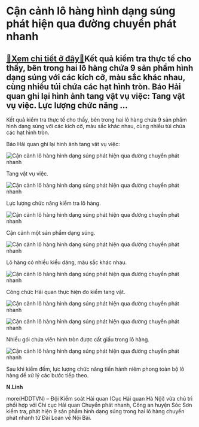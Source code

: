 Cận cảnh lô hàng hình dạng súng phát hiện qua đường chuyển phát nhanh
=====================================================================

[:gift:Xem chi tiết ở đây:gift:](https://hddtvn.com/can-canh-lo-hang-hinh-dang-sung-phat-hien-qua-duong-chuyen-phat-nhanh/)Kết quả kiểm tra thực tế cho thấy, bên trong hai lô hàng chứa 9 sản phẩm hình dạng súng với các kích cỡ, màu sắc khác nhau, cùng nhiều túi chứa các hạt hình tròn. Báo Hải quan ghi lại hình ảnh tang vật vụ việc: Tang vật vụ việc. Lực lượng chức năng …
----------------------------------------------------------------------------------------------------------------------------------------------------------------------------------------------------------------------------------------------------------


Kết quả kiểm tra thực tế cho thấy, bên trong hai lô hàng chứa 9 sản phẩm hình dạng súng với các kích cỡ, màu sắc khác nhau, cùng nhiều túi chứa các hạt hình tròn.


Báo Hải quan ghi lại hình ảnh tang vật vụ việc:





![Cận cảnh lô hàng hình dạng súng phát hiện qua đường chuyển phát nhanh](https://hddtvn.com/wp-content/uploads/2021/01/chon_1-2.jpg "Cận cảnh lô hàng hình dạng súng phát hiện qua đường chuyển phát nhanh")


Tang vật vụ việc.






![Cận cảnh lô hàng hình dạng súng phát hiện qua đường chuyển phát nhanh](https://hddtvn.com/wp-content/uploads/2021/01/chon_10.jpg "Cận cảnh lô hàng hình dạng súng phát hiện qua đường chuyển phát nhanh")


Lực lượng chức năng kiểm tra lô hàng. 



![Cận cảnh lô hàng hình dạng súng phát hiện qua đường chuyển phát nhanh](https://hddtvn.com/wp-content/uploads/2021/01/chon_3.jpg "Cận cảnh lô hàng hình dạng súng phát hiện qua đường chuyển phát nhanh")


Cận cảnh một sản phẩm dạng súng.










![Cận cảnh lô hàng hình dạng súng phát hiện qua đường chuyển phát nhanh](https://hddtvn.com/wp-content/uploads/2021/01/chon_2.jpg "Cận cảnh lô hàng hình dạng súng phát hiện qua đường chuyển phát nhanh")


Lô hàng có nhiều kiểu dáng, màu sắc khác nhau.






![Cận cảnh lô hàng hình dạng súng phát hiện qua đường chuyển phát nhanh](https://hddtvn.com/wp-content/uploads/2021/01/chon_4.jpg "Cận cảnh lô hàng hình dạng súng phát hiện qua đường chuyển phát nhanh")


Công chức Hải quan thực hiện đo kiểm tang vật.






![Cận cảnh lô hàng hình dạng súng phát hiện qua đường chuyển phát nhanh](https://hddtvn.com/wp-content/uploads/2021/01/chon_7.jpg "Cận cảnh lô hàng hình dạng súng phát hiện qua đường chuyển phát nhanh")






![Cận cảnh lô hàng hình dạng súng phát hiện qua đường chuyển phát nhanh](https://hddtvn.com/wp-content/uploads/2021/01/IMG_0609.jpg "Cận cảnh lô hàng hình dạng súng phát hiện qua đường chuyển phát nhanh")


Nhiều gói chứa viên hình tròn được cất giấu trong lô hàng.






![Cận cảnh lô hàng hình dạng súng phát hiện qua đường chuyển phát nhanh](https://hddtvn.com/wp-content/uploads/2021/01/chon_11.jpg "Cận cảnh lô hàng hình dạng súng phát hiện qua đường chuyển phát nhanh")


Sau khi kiểm đếm, lực lượng chức năng tiến hành niêm phong toàn bộ lô hàng để xử lý các bước tiếp theo.




**N.Linh**



more(HDDTVN) – Đội Kiểm soát Hải quan (Cục Hải quan Hà Nội) vừa chủ trì phối hợp với Chi cục Hải quan Chuyển phát nhanh, Công an huyện Sóc Sơn kiểm tra, phát hiện 9 sản phẩm hình dạng súng trong hai lô hàng chuyển phát nhanh từ Đài Loan về Nội Bài.

